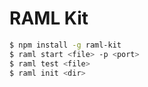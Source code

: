 RAML Kit
========

```bash
$ npm install -g raml-kit
$ raml start <file> -p <port>
$ raml test <file>
$ raml init <dir>
```
